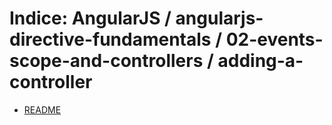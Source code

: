 # Indice: AngularJS / angularjs-directive-fundamentals / 02-events-scope-and-controllers / adding-a-controller

- [README](README.md)
